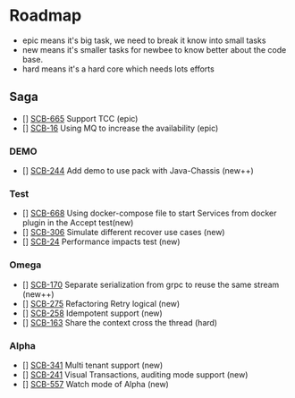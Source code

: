 # Roadmap
- epic means it's big task, we need to break it know into small tasks
- new means it's smaller tasks for newbee to know better about the code base.
- hard means it's a hard core which needs lots efforts

## Saga
- [] [SCB-665](https://issues.apache.org/jira/browse/SCB-665) Support TCC (epic)
- [] [SCB-16](https://issues.apache.org/jira/browse/SCB-16) Using MQ to increase the availability (epic)

### DEMO
- [] [SCB-244](https://issues.apache.org/jira/browse/SCB-244) Add demo to use pack with Java-Chassis (new++)

### Test
- [] [SCB-668](https://issues.apache.org/jira/browse/SCB-668) Using docker-compose file to start Services from docker plugin in the Accept test(new)
- [] [SCB-306](https://issues.apache.org/jira/browse/SCB-306) Simulate different recover use cases (new)
- [] [SCB-24](https://issues.apache.org/jira/browse/SCB-24) Performance impacts test (new)


### Omega
- [] [SCB-170](https://issues.apache.org/jira/browse/SCB-170) Separate serialization from grpc to reuse the same stream (new++)
- [] [SCB-275](https://issues.apache.org/jira/browse/SCB-275) Refactoring Retry logical (new)
- [] [SCB-258](https://issues.apache.org/jira/browse/SCB-258) Idempotent support (new)
- [] [SCB-163](https://issues.apache.org/jira/browse/SCB-163) Share the context cross the thread (hard)

### Alpha
- [] [SCB-341](https://issues.apache.org/jira/browse/SCB-341) Multi tenant support (new)
- [] [SCB-241](https://issues.apache.org/jira/browse/SCB-241) Visual Transactions, auditing mode support (new)
- [] [SCB-557](https://issues.apache.org/jira/browse/SCB-557) Watch mode of Alpha (new)



